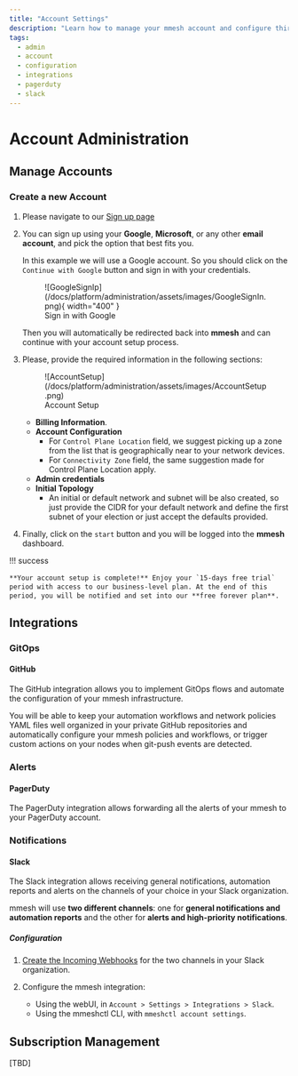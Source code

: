```yaml
---
title: "Account Settings"
description: "Learn how to manage your mmesh account and configure third-party integrations."
tags:
  - admin
  - account
  - configuration
  - integrations
  - pagerduty
  - slack
---
```


# Account Administration

## Manage Accounts

### Create a new Account

1. Please navigate to our [Sign up page](https://mmesh.io/login)

2. You can sign up using your **Google**, **Microsoft**, or any other **email account**, and pick the option that best fits you.

    In this example we will use a Google account. So you should click on the `Continue with Google` button and sign in with your credentials.

    <figure markdown>
      ![GoogleSignIp](/docs/platform/administration/assets/images/GoogleSignIn.png){ width="400" }
      <figcaption>Sign in with Google</figcaption>
    </figure>

    Then you will automatically be redirected back into **mmesh** and can continue with your account setup process.

3. Please, provide the required information in the following sections:

    <figure markdown>
      ![AccountSetup](/docs/platform/administration/assets/images/AccountSetup.png)
      <figcaption>Account Setup</figcaption>
    </figure>

    - **Billing Information**.
    - **Account Configuration**
        - For `Control Plane Location` field, we suggest picking up a zone from the list that is geographically near to your network devices. 
        - For `Connectivity Zone` field, the same suggestion made for Control Plane Location apply. 
    - **Admin credentials**
    - **Initial Topology**
        - An initial or default network and subnet will be also created, so just provide the CIDR for your default network and define the first subnet of your election or just accept the defaults provided.

4. Finally, click on the `start` button and you will be logged into the **mmesh** dashboard.

!!! success

    **Your account setup is complete!** Enjoy your `15-days free trial` period with access to our business-level plan. At the end of this period, you will be notified and set into our **free forever plan**.

## Integrations

### GitOps

#### GitHub

The GitHub integration allows you to implement GitOps flows and automate the configuration of your mmesh infrastructure.

You will be able to keep your automation workflows and network policies YAML files well organized in your private GitHub repositories and automatically configure your mmesh policies and workflows, or trigger custom actions on your nodes when git-push events are detected.

### Alerts

#### PagerDuty

The PagerDuty integration allows forwarding all the alerts of your mmesh to your PagerDuty account.

### Notifications

#### Slack

The Slack integration allows receiving general notifications, automation reports and alerts on the channels of your choice in your Slack organization.

mmesh will use **two different channels**: one for **general notifications and automation reports** and the other for **alerts and high-priority notifications**.

##### Configuration

1. [Create the Incoming Webhooks](https://api.slack.com/messaging/webhooks) for the two channels in your Slack organization.

2. Configure the mmesh integration:

     - Using the webUI, in `Account > Settings > Integrations > Slack`.
     - Using the mmeshctl CLI, with `mmeshctl account settings`.

## Subscription Management

[TBD]
